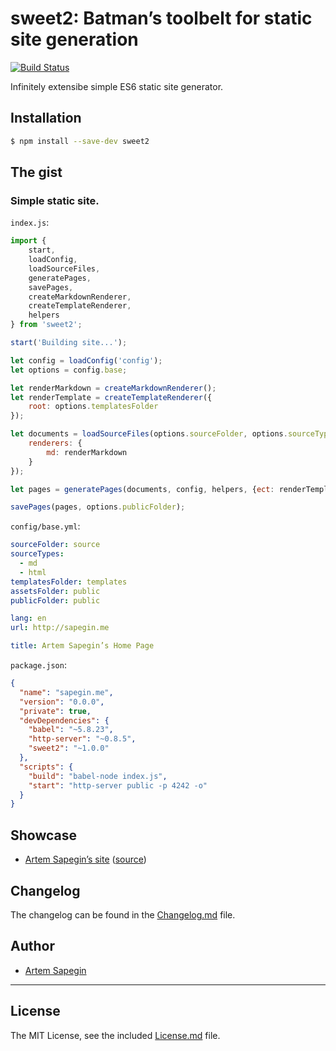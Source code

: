 # sweet2: Batman’s toolbelt for static site generation

[![Build Status](https://travis-ci.org/sapegin/sweet2.svg)](https://travis-ci.org/sapegin/sweet2)

Infinitely extensibe simple ES6 static site generator.

## Installation

```bash
$ npm install --save-dev sweet2
```

## The gist

### Simple static site.

`index.js`:

```javascript
import {
	start,
	loadConfig,
	loadSourceFiles,
	generatePages,
	savePages,
	createMarkdownRenderer,
	createTemplateRenderer,
	helpers
} from 'sweet2';

start('Building site...');

let config = loadConfig('config');
let options = config.base;

let renderMarkdown = createMarkdownRenderer();
let renderTemplate = createTemplateRenderer({
	root: options.templatesFolder
});

let documents = loadSourceFiles(options.sourceFolder, options.sourceTypes, {
	renderers: {
		md: renderMarkdown
	}
});

let pages = generatePages(documents, config, helpers, {ect: renderTemplate});

savePages(pages, options.publicFolder);
```

`config/base.yml`:

```yaml
sourceFolder: source
sourceTypes: 
  - md
  - html
templatesFolder: templates
assetsFolder: public
publicFolder: public

lang: en
url: http://sapegin.me

title: Artem Sapegin’s Home Page
```

`package.json`:

```json
{
  "name": "sapegin.me",
  "version": "0.0.0",
  "private": true,
  "devDependencies": {
    "babel": "~5.8.23",
    "http-server": "~0.8.5",
    "sweet2": "~1.0.0"
  },
  "scripts": {
    "build": "babel-node index.js",
    "start": "http-server public -p 4242 -o"
  }
}
```

## Showcase

* [Artem Sapegin’s site](http://sapegin.me/) ([source](https://github.com/sapegin/sapegin.me))

## Changelog

The changelog can be found in the [Changelog.md](Changelog.md) file.


## Author

* [Artem Sapegin](http://sapegin.me)

---

## License

The MIT License, see the included [License.md](License.md) file.
